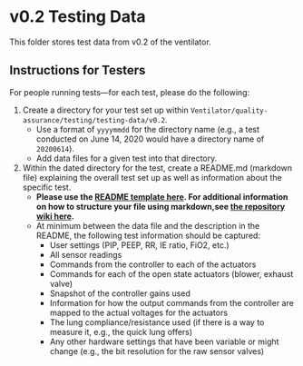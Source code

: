 # v0.2 Testing Data

This folder stores test data from v0.2 of the ventilator.

## Instructions for Testers

For people running tests—for each test, please do the following:
1. Create a directory for your test set up within `Ventilator/quality-assurance/testing/testing-data/v0.2`.
    * Use a format of `yyyymmdd` for the directory name (e.g., a test conducted on June 14, 2020 would have a directory name of `20200614`).
    * Add data files for a given test into that directory.
2.  Within the dated directory for the test, create a README.md (markdown file) explaining the overall test set up as well as information about the specific test.
    * **Please use the [README template here](test-README-template.md). For additional information on how to structure your file using markdown,see [the repository wiki here](https://github.com/RespiraWorks/Ventilator/wiki).**
    * At minimum between the data file and the description in the README, the following test information should be captured:
      * User settings (PIP, PEEP, RR, IE ratio, FiO2, etc.)
      * All sensor readings
      * Commands from the controller to each of the actuators
      * Commands for each of the open state actuators (blower, exhaust valve)
      * Snapshot of the controller gains used
      * Information for how the output commands from the controller are mapped to the actual voltages for the actuators
      * The lung compliance/resistance used (if there is a way to measure it, e.g., the quick lung offers)
      * Any other hardware settings that have been variable or might change (e.g., the bit resolution for the raw sensor valves)
